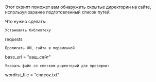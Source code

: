 Этот скрипт поможет вам обнаружить скрытые директории на сайте, используя заранее подготовленный список путей.

Что нужно сделать:

    Установить библиотеку
 requests

    Прописать URL сайта в переменной

 base_url = "ваш_сайт"

    Указать файл со списком директорий для проверки:

 wordlist_file = "список.txt"


